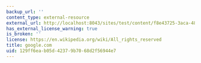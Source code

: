 ```yaml
---
backup_url: ''
content_type: external-resource
external_url: http://localhost:8043/sites/test/content/f8e43725-3aca-4857-8bd6-84434a6d97ab/?ocw_resource_link_uuid=f8e43725-3aca-4857-8bd6-84434a6d97ab&ocw_resource_link_suffix=
has_external_license_warning: true
is_broken: ''
license: https://en.wikipedia.org/wiki/All_rights_reserved
title: google.com
uid: 129ff6ea-b05d-4237-9b70-68d2f56944e7
---
```

